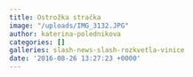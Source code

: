 ```yaml
---
title: Ostrožka stračka
image: "/uploads/IMG_3132.JPG"
author: katerina-polednikova
categories: []
galleries: slash-news-slash-rozkvetla-vinice
date: '2016-08-26 13:27:23 +0000'
---
```


